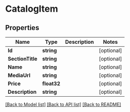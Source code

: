 # CatalogItem

## Properties

Name | Type | Description | Notes
------------ | ------------- | ------------- | -------------
**Id** | **string** |  |[optional] 
**SectionTitle** | **string** |  |[optional] 
**Name** | **string** |  |[optional] 
**MediaUrl** | **string** |  |[optional] 
**Price** | **float32** |  |[optional] 
**Description** | **string** |  |[optional] 

[[Back to Model list]](../README.md#documentation-for-models) [[Back to API list]](../README.md#documentation-for-api-endpoints) [[Back to README]](../README.md)


